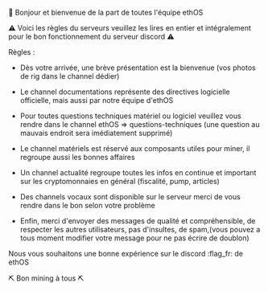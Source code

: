 :wave: Bonjour et bienvenue de la part de toutes l'équipe ethOS

:warning: Voici les règles du serveurs veuillez les lires en entier et intégralement
pour le bon fonctionnement du serveur discord :warning:

Règles :

- Dès votre arrivée, une brève présentation est la bienvenue (vos photos de rig dans le channel dédier)

- Le channel documentations représente des directives logicielle officielle, mais aussi par notre équipe d'ethOS

- Pour toutes questions techniques matériel ou logiciel veuillez vous rendre dans le channel ethOS => questions-techniques (une question au mauvais endroit sera imédiatement supprimé)

- Le channel matériels est réservé aux composants utiles pour miner, il regroupe aussi les bonnes affaires

- Un channel actualité regroupe toutes les infos en continue et important sur les cryptomonnaies en général (fiscalité, pump, articles)

- Des channels vocaux sont disponible sur le serveur merci de vous rendre dans le bon selon votre problème


- Enfin, merci d'envoyer des messages de qualité et compréhensible, de respecter les autres utilisateurs, pas d'insultes, de spam,(vous pouvez a tous moment modifier votre message pour ne pas écrire de doublon)


Nous vous souhaitons une bonne expérience sur le discord :flag_fr: de ethOS

:pick: Bon mining à tous :pick:
